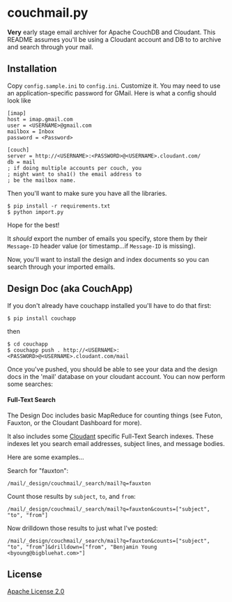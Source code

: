 # couchmail.py

**Very** early stage email archiver for Apache CouchDB
and Cloudant.  This README assumes you'll be using a Cloudant 
account and DB to to archive and search through your mail.

## Installation

Copy `config.sample.ini` to `config.ini`.
Customize it.  You may need to use an application-specific 
password for GMail.  Here is what a config should look like


	[imap]
	host = imap.gmail.com
	user = <USERNAME>@gmail.com
	mailbox = Inbox
	password = <Password>
	
	[couch]
	server = http://<USERNAME>:<PASSWORD>@<USERNAME>.cloudant.com/
	db = mail
	; if doing multiple accounts per couch, you
	; might want to sha1() the email address to
	; be the mailbox name.

Then you'll want to make sure you have all the libraries.

    $ pip install -r requirements.txt
    $ python import.py

Hope for the best!

It *should* export the number of emails you specify,
store them by their `Message-ID` header value (or
timestamp...if `Message-ID` is missing).

Now, you'll want to install the design and index documents so you 
can search through your imported emails.

## Design Doc (aka CouchApp)

If you don't already have couchapp installed you'll have to do that first:

    $ pip install couchapp

then

    $ cd couchapp
    $ couchapp push . http://<USERNAME>:<PASSWORD>@<USERNAME>.cloudant.com/mail

Once you've pushed, you should be able to see your data and the design docs in the 'mail' database on your cloudant account.  You can now perform some searches:

#### Full-Text Search

The Design Doc includes basic MapReduce for counting things (see Futon, Fauxton, or the Cloudant Dashboard for more).

It also includes some [Cloudant](http://cloudant.com/) specific Full-Text Search indexes. These indexes let you search email addresses, subject lines, and message bodies.

Here are some examples…

Search for "fauxton":

```
/mail/_design/couchmail/_search/mail?q=fauxton
```

Count those results by `subject`, `to`, and `from`:

```
/mail/_design/couchmail/_search/mail?q=fauxton&counts=["subject", "to", "from"]
```

Now drilldown those results to just what I've posted:

```
/mail/_design/couchmail/_search/mail?q=fauxton&counts=["subject", "to", "from"]&drilldown=["from", "Benjamin Young <byoung@bigbluehat.com>"]
```

## License

[Apache License 2.0](http://www.apache.org/licenses/LICENSE-2.0.html)
